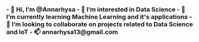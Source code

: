 <h3>- 👋 Hi, I’m @Annarhysa
- 👀 I’m interested in Data Science
- 🌱 I’m currently learning Machine Learning and it's applications
- 💞️ I’m looking to collaborate on projects related to Data Science and IoT
- 📫 annarhysa13@gmail.com </h3>

<!---
Annarhysa/Annarhysa is a ✨ special ✨ repository because its `README.md` (this file) appears on your GitHub profile.
You can click the Preview link to take a look at your changes.
--->
